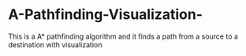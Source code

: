# A-Pathfinding-Visualization-
This is a A* pathfinding algorithm and it finds a path from a source to a destination with visualization
